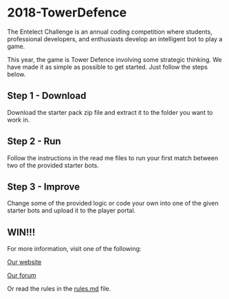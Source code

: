 # 2018-TowerDefence

The Entelect Challenge is an annual coding competition where students, professional developers, and enthusiasts develop an intelligent bot to play a game.

This year, the game is Tower Defence involving some strategic thinking. We have made it as simple as possible to get started. Just follow the steps below.

## Step 1 - Download
Download the starter pack zip file and extract it to the folder you want to work in.

## Step 2 - Run
Follow the instructions in the read me files to run your first match between two of the provided starter bots.

## Step 3 - Improve
Change some of the provided logic or code your own into one of the given starter bots and upload it to the player portal.

## WIN!!!
For more information, visit one of the following:

[Our website](https://challenge.entelect.co.za)

[Our forum](https://forum.entelect.co.za)

Or read the rules in the [rules.md](./rules.md) file.


